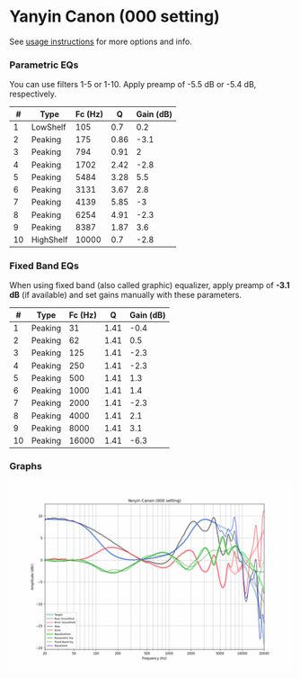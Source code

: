 # Yanyin Canon (000 setting)
See [usage instructions](https://github.com/jaakkopasanen/AutoEq#usage) for more options and info.

### Parametric EQs
You can use filters 1-5 or 1-10. Apply preamp of -5.5 dB or -5.4 dB, respectively.

|   # | Type      |   Fc (Hz) |    Q |   Gain (dB) |
|-----|-----------|-----------|------|-------------|
|   1 | LowShelf  |       105 | 0.7  |         0.2 |
|   2 | Peaking   |       175 | 0.86 |        -3.1 |
|   3 | Peaking   |       794 | 0.91 |         2   |
|   4 | Peaking   |      1702 | 2.42 |        -2.8 |
|   5 | Peaking   |      5484 | 3.28 |         5.5 |
|   6 | Peaking   |      3131 | 3.67 |         2.8 |
|   7 | Peaking   |      4139 | 5.85 |        -3   |
|   8 | Peaking   |      6254 | 4.91 |        -2.3 |
|   9 | Peaking   |      8387 | 1.87 |         3.6 |
|  10 | HighShelf |     10000 | 0.7  |        -2.8 |

### Fixed Band EQs
When using fixed band (also called graphic) equalizer, apply preamp of **-3.1 dB** (if available) and set gains manually with these parameters.

|   # | Type    |   Fc (Hz) |    Q |   Gain (dB) |
|-----|---------|-----------|------|-------------|
|   1 | Peaking |        31 | 1.41 |        -0.4 |
|   2 | Peaking |        62 | 1.41 |         0.5 |
|   3 | Peaking |       125 | 1.41 |        -2.3 |
|   4 | Peaking |       250 | 1.41 |        -2.3 |
|   5 | Peaking |       500 | 1.41 |         1.3 |
|   6 | Peaking |      1000 | 1.41 |         1.4 |
|   7 | Peaking |      2000 | 1.41 |        -2.3 |
|   8 | Peaking |      4000 | 1.41 |         2.1 |
|   9 | Peaking |      8000 | 1.41 |         3.1 |
|  10 | Peaking |     16000 | 1.41 |        -6.3 |

### Graphs
![](./Yanyin%20Canon%20(000%20setting).png)
